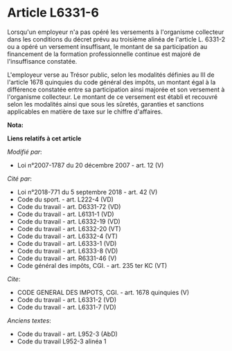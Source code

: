 # Article L6331-6

Lorsqu'un employeur n'a pas opéré les versements à l'organisme collecteur dans les conditions du décret prévu au troisième
alinéa de l'article L. 6331-2 ou a opéré un versement insuffisant, le montant de sa participation au financement de la
formation professionnelle continue est majoré de l'insuffisance constatée.

L'employeur verse au Trésor public, selon les modalités définies au III de l'article 1678 quinquies du code général des
impôts, un montant égal à la différence constatée entre sa participation ainsi majorée et son versement à l'organisme
collecteur. Le montant de ce versement est établi et recouvré selon les modalités ainsi que sous les sûretés, garanties et
sanctions applicables en matière de taxe sur le chiffre d'affaires.

**Nota:**



**Liens relatifs à cet article**

_Modifié par_:

  - Loi n°2007-1787 du 20 décembre 2007 - art. 12 (V)

_Cité par_:

  - Loi n°2018-771 du 5 septembre 2018 - art. 42 (V)
  - Code du sport. - art. L222-4 (VD)
  - Code du travail - art. D6331-72 (VD)
  - Code du travail - art. L6131-1 (VD)
  - Code du travail - art. L6332-19 (VD)
  - Code du travail - art. L6332-20 (VT)
  - Code du travail - art. L6332-4 (VT)
  - Code du travail - art. L6333-1 (VD)
  - Code du travail - art. L6333-8 (VD)
  - Code du travail - art. R6331-46 (V)
  - Code général des impôts, CGI. - art. 235 ter KC (VT)

_Cite_:

  - CODE GENERAL DES IMPOTS, CGI. - art. 1678 quinquies (V)
  - Code du travail - art. L6331-2 (VD)
  - Code du travail - art. L6331-7 (VD)

_Anciens textes_:

  - Code du travail - art. L952-3 (AbD)
  - Code du travail L952-3 alinéa 1
